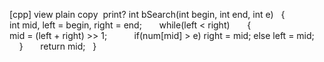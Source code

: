 [cpp] view plain copy  print? int bSearch(int begin, int end, int e)   {
int mid, left = begin, right = end;       while(left < right)       {
mid = (left + right) >> 1;           if(num[mid] > e) right = mid;
else left = mid;       }       return mid;   }

